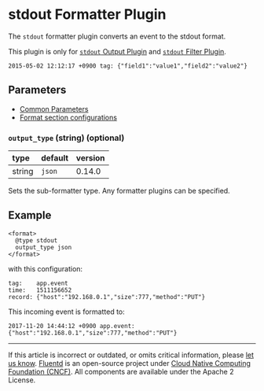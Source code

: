# stdout Formatter Plugin

The `stdout` formatter plugin converts an event to the stdout format.

This plugin is only for [`stdout` Output Plugin](/plugins/output/stdout.md) and
[`stdout` Filter Plugin](/plugins/filter/stdout.md).

```text
2015-05-02 12:12:17 +0900 tag: {"field1":"value1","field2":"value2"}
```


## Parameters

-   [Common Parameters](/configuration/plugin-common-parameters.md)
-   [Format section configurations](/configuration/format-section.md)


### `output_type` (string) (optional)

| type   | default | version |
|:-------|:--------|:--------|
| string | `json`  | 0.14.0  |

Sets the sub-formatter type. Any formatter plugins can be specified.


## Example

```text
<format>
  @type stdout
  output_type json
</format>
```

with this configuration:

```text
tag:    app.event
time:   1511156652
record: {"host":"192.168.0.1","size":777,"method":"PUT"}
```

This incoming event is formatted to:

```text
2017-11-20 14:44:12 +0900 app.event: {"host":"192.168.0.1","size":777,"method":"PUT"}
```


------------------------------------------------------------------------

If this article is incorrect or outdated, or omits critical information, please
[let us know](https://github.com/fluent/fluentd-docs-gitbook/issues?state=open).
[Fluentd](http://www.fluentd.org/) is an open-source project under
[Cloud Native Computing Foundation (CNCF)](https://cncf.io/). All components are
available under the Apache 2 License.
